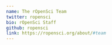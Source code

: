 ```yaml
---
name: The rOpenSci Team
twitter: ropensci
bio: rOpenSci Staff
github: ropensci
link: https://ropensci.org/about/#team
---
```

